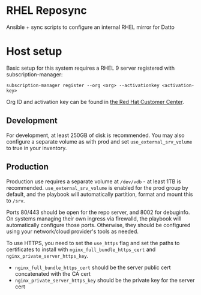 # RHEL Reposync

Ansible + sync scripts to configure an internal RHEL mirror for Datto

# Host setup
Basic setup for this system requires a RHEL 9 server registered with subscription-manager:
```
subscription-manager register --org <org> --activationkey <activation-key>
```
Org ID and activation key can be found in [the Red Hat Customer Center](https://access.redhat.com/management/activation_keys).

## Development
For development, at least 250GB of disk is recommended. You may also configure a separate volume
as with prod and set `use_external_srv_volume` to true in your inventory.

## Production
Production use requires a separate volume at `/dev/vdb` - at least 1TB is recommended.
`use_external_srv_volume` is enabled for the prod group by default, and the playbook will
automatically partition, format and mount this to `/srv`.

Ports 80/443 should be open for the repo server, and 8002 for debuginfo. On systems managing their
own ingress via firewalld, the playbook will automatically configure those ports. Otherwise, they
should be configured using your network/cloud provider's tools as needed.

To use HTTPS, you need to set the `use_https` flag and set the paths to certificates to install
with `nginx_full_bundle_https_cert` and `nginx_private_server_https_key`.

* `nginx_full_bundle_https_cert` should be the server public cert concatenated with the CA cert
* `nginx_private_server_https_key` should be the private key for the server cert
